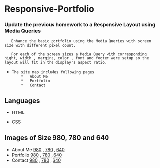 # Responsive-Portfolio

 ### Update the previous homework to a Responsive Layout using Media Queries
  
       Enhance the basic portfolio using the Media Queries with screen size with different pixel count.

       For each of the screen sizes a Media Query with corresponding hight, width , margins, color , font and footer were setup so the layout will fit in the display's aspect ratio.

  *     The site map includes following pages
            *   About Me
            *   Portfolio
            *   Contact

## Languages 

  *    HTML

  *    CSS

## Images of Size 980, 780 and 640 
 * About Me   [980](980-image-aboutme.png) , [780](780-image-aboutme.png) , [640](640-image-aboutme.png)
 * Portfolio  [980](980-image-portfolio.png) , [780](780-image-portfolio.png) , [640](640-image-portfolio.png)
 * Contact    [980](980-image-contact.png) , [780](780-image.png) , [640](640-image.png)